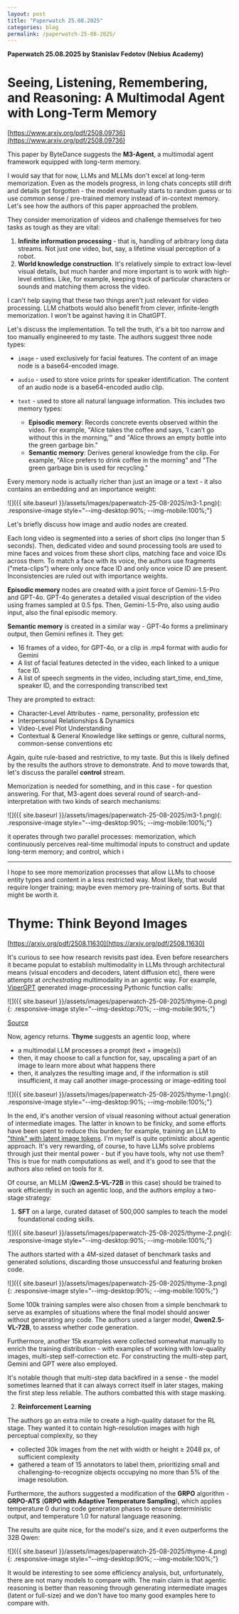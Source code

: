 ```yaml
---
layout: post
title: "Paperwatch 25.08.2025"
categories: blog
permalink: /paperwatch-25-08-2025/
---
```


**Paperwatch 25.08.2025 by Stanislav Fedotov (Nebius Academy)**

# Seeing, Listening, Remembering, and Reasoning: A Multimodal Agent with Long-Term Memory

[https://www.arxiv.org/pdf/2508.09736](https://www.arxiv.org/pdf/2508.09736)

This paper by ByteDance suggests the **M3-Agent**, a multimodal agent framework equipped with long-term memory.

I would say that for now, LLMs and MLLMs don't excel at long-term memorization. Even as the models progress, in long chats concepts still drift and details get forgotten - the model eventually starts to random guess or to use common sense / pre-trained memory instead of in-context memory. Let's see how the authors of this paper approached the problem.

They consider memorization of videos and challenge themselves for two tasks as tough as they are vital:

1. **Infinite information processing** - that is, handling of arbitrary long data streams. Not just one video, but, say, a lifetime visual perception of a robot. 
2. **World knowledge construction**. It's relatively simple to extract low-level visual details, but much harder and more important is to work with high-level entities. Like, for example, keeping track of particular characters or sounds and matching them across the video. 

I can't help saying that these two things aren't just relevant for video processing. LLM chatbots would also benefit from clever, infinite-length memorization. I won't be against having it in ChatGPT.

Let's discuss the implementation. To tell the truth, it's a bit too narrow and too manually engineered to my taste. The authors suggest three node types:

* `image` - used exclusively for facial features. The content of an image node is a base64-encoded image.
* `audio` - used to store voice prints for speaker identification. The content of an audio node is a base64-encoded audio clip.
* `text` - used to store all natural language information. This includes two memory types:

  * **Episodic memory**: Records concrete events observed within the video. For example, "Alice takes the
coffee and says, ‘I can’t go without this in the morning,’" and "Alice throws an empty bottle into the
green garbage bin."
  * **Semantic memory**: Derives general knowledge from the clip. For example, "Alice prefers to drink coffee
in the morning" and "The green garbage bin is used for recycling."

Every memory node is actually richer than just an image or a text - it also contains an embedding and an importance weight:

![]({{ site.baseurl }}/assets/images/paperwatch-25-08-2025/m3-1.png){: .responsive-image style="--img-desktop:90%; --img-mobile:100%;"}

Let's briefly discuss how image and audio nodes are created.

Each long video is segmented into a series of short clips (no longer than 5 seconds). Then, dedicated video and sound processing tools are used to mine faces and voices from these short clips, matching face and voice IDs across them. To match a face with its voice, the authors use fragments ("meta-clips") where only once face ID and only once voice ID are present. Inconsistencies are ruled out with importance weights.

**Episodic memory** nodes are created with a joint force of Gemini-1.5-Pro and
GPT-4o. GPT-4o generates a detailed visual description of the video using frames sampled at 0.5 fps. Then, Gemini-1.5-Pro, also using audio input, also the final episodic memory.

**Semantic memory** is created in a similar way - GPT-4o forms a preliminary output, then Gemini refines it. They get:

* 16 frames of a video, for GPT-4o, or a clip in .mp4 format with audio for Gemini
* A list of facial features detected in the video, each linked to a unique face ID.
* A list of speech segments in the video, including start_time, end_time, speaker ID, and the corresponding transcribed text

They are prompted to extract:

* Character-Level Attributes - name, personality, profession etc
* Interpersonal Relationships & Dynamics
* Video-Level Plot Understanding
* Contextual & General Knowledge like settings or genre, cultural norms, common-sense conventions etc

Again, quite rule-based and restrictive, to my taste. But this is likely defined by the results the authors strove to demonstrate. And to move towards that, let's discuss the parallel **control** stream.

Memorization is needed for something, and in this case - for question answering. For that, M3-agent does several round of search-and-interpretation with two kinds of search mechanisms:

![]({{ site.baseurl }}/assets/images/paperwatch-25-08-2025/m3-1.png){: .responsive-image style="--img-desktop:90%; --img-mobile:100%;"}

it operates through two parallel processes: memorization, which continuously
perceives real-time multimodal inputs to construct and update long-term memory; and control, which i

---

I hope to see more memorization processes that allow LLMs to choose entity types and content in a less restricted way. Most likely, that would require longer training; maybe even memory pre-training of sorts. But that might be worth it. 

# Thyme: Think Beyond Images

[https://arxiv.org/pdf/2508.11630](https://arxiv.org/pdf/2508.11630)

It's curious to see how research revisits past idea. Even before researchers it became populat to establish multimodality in LLMs through architectural means (visual encoders and decoders, latent diffusion etc), there were attempts at *orchestrating* multimodality in an agentic way. For example, [ViperGPT](https://arxiv.org/pdf/2303.08128) generated image-processing Pythonic function calls:

![]({{ site.baseurl }}/assets/images/paperwatch-25-08-2025/thyme-0.png){: .responsive-image style="--img-desktop:70%; --img-mobile:90%;"}

[Source](https://arxiv.org/pdf/2303.08128)

Now, agency returns. **Thyme** suggests an agentic loop, where 

* a multimodal LLM processes a prompt (text + image(s)) 
* then, it may choose to call a function for, say, upscaling a part of an image to learn more about what happens there
* then, it analyzes the resulting image and, if the information is still insufficient, it may call another image-processing or image-editing tool

![]({{ site.baseurl }}/assets/images/paperwatch-25-08-2025/thyme-1.png){: .responsive-image style="--img-desktop:90%; --img-mobile:100%;"}

In the end, it's another version of visual reasoning without actual generation of intermediate images. The latter in known to be finicky, and some efforts have been spent to reduce this burden; for example, training an LLM to ["think" with latent image tokens](https://arxiv.org/pdf/2506.17218). I'm myself is quite optimistic about agentic approach. It's very rewarding, of course, to have LLMs solve problems through just their mental power - but if you have tools, why not use them? This is true for math computations as well, and it's good to see that the authors also relied on tools for it.

Of course, an MLLM (**Qwen2.5-VL-72B** in this case) should be trained to work efficiently in such an agentic loop, and the authors employ a two-stage strategy:

1. **SFT** on a large, curated dataset of 500,000 samples to teach the model foundational coding skills.

![]({{ site.baseurl }}/assets/images/paperwatch-25-08-2025/thyme-2.png){: .responsive-image style="--img-desktop:90%; --img-mobile:100%;"}

The authors started with a 4M-sized dataset of benchmark tasks and generated solutions, discarding those unsuccessful and featuring broken code.

![]({{ site.baseurl }}/assets/images/paperwatch-25-08-2025/thyme-3.png){: .responsive-image style="--img-desktop:90%; --img-mobile:100%;"}

Some 100k training samples were also chosen from a simple benchmark to serve as examples of situations where the final model should answer without generating any code. The authors used a larger model, **Qwen2.5-VL-72B**, to assess whether code generation.

Furthermore, another 15k examples were collected somewhat manually to enrich the training distribution - with examples of working with low-quality images, multi-step self-correction etc. For constructing the multi-step part, Gemini and GPT were also employed.

It's notable though that multi-step data backfired in a sense - the model sometimes learned that it can always correct itself in later stages, making the first step less reliable. The authors combatted this with stage masking.

2. **Reinforcement Learning**

The authors go an extra mile to create a high-quality dataset for the RL stage. They wanted it to contain high-resolution images with high perceptual complexity, so they 

* collected 30k images from the net with width or height $\geqslant$ 2048 px, of sufficient complexity
* gathered a team of 15 annotators to label them, prioritizing small and challenging-to-recognize objects occupying no more than 5% of the image resolution.

Furthermore, the authors suggested a modification of the **GRPO** algorithm - **GRPO-ATS** (**GRPO with Adaptive Temperature Sampling**), which applies
temperature 0 during code generation phases to ensure deterministic output, and temperature 1.0 for natural language reasoning.

The results are quite nice, for the model's size, and it even outperforms the 32B Qwen:

![]({{ site.baseurl }}/assets/images/paperwatch-25-08-2025/thyme-4.png){: .responsive-image style="--img-desktop:90%; --img-mobile:100%;"}

It would be interesting to see some efficiency analysis, but, unfortunately, there are not many models to compare with. The main claim is that agentic reasoning is better than reasoning through generating intermediate images (latent or full-size) and we don't have too many good examples here to compare with.


